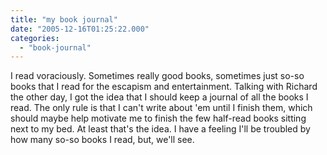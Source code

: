 ```yaml
---
title: "my book journal"
date: "2005-12-16T01:25:22.000"
categories: 
  - "book-journal"
---
```


I read voraciously. Sometimes really good books, sometimes just so-so books that I read for the escapism and entertainment. Talking with Richard the other day, I got the idea that I should keep a journal of all the books I read. The only rule is that I can't write about 'em until I finish them, which should maybe help motivate me to finish the few half-read books sitting next to my bed. At least that's the idea. I have a feeling I'll be troubled by how many so-so books I read, but, we'll see.
